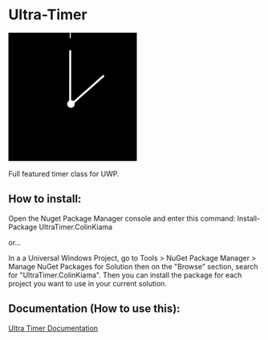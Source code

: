
# Ultra-Timer
![alt-txt](https://github.com/colinkiama/Ultra-Timer/blob/master/UltraTimerIcon.png)

Full featured timer class for UWP.

## How to install:
Open the Nuget Package Manager console and enter this command:
Install-Package UltraTimer.ColinKiama

or...

In a a Universal Windows Project, go to Tools > NuGet Package Manager > Manage NuGet Packages for Solution then on the "Browse" section, search for "UltraTimer.ColinKiama". Then you can install the package for each project you want to use in your current solution.

## Documentation (How to use this):
[Ultra Timer Documentation](https://github.com/colinkiama/Ultra-Timer/wiki)
